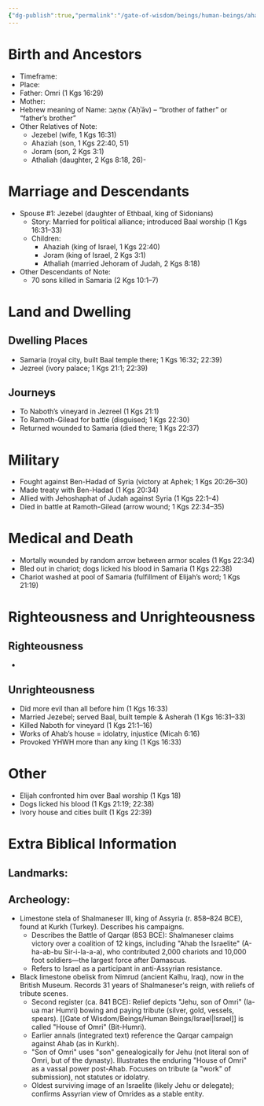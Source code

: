 ```yaml
---
{"dg-publish":true,"permalink":"/gate-of-wisdom/beings/human-beings/ahab/","tags":["#GateWisdom","Being","HumanBeing","A"]}
---
```



# Birth and Ancestors
- Timeframe:
- Place:
- Father: Omri (1 Kgs 16:29)
- Mother:
- Hebrew meaning of Name: אַחְאָב (ʾAḥʾāv) – “brother of father” or “father’s brother”
- Other Relatives of Note:
	- Jezebel (wife, 1 Kgs 16:31)
    - Ahaziah (son, 1 Kgs 22:40, 51)
    - Joram (son, 2 Kgs 3:1)
    - Athaliah (daughter, 2 Kgs 8:18, 26)-  

# Marriage and Descendants
- Spouse #1: Jezebel (daughter of Ethbaal, king of Sidonians)  
	- Story: Married for political alliance; introduced Baal worship (1 Kgs 16:31–33)
	- Children:
		- Ahaziah (king of Israel, 1 Kgs 22:40)
        - Joram (king of Israel, 2 Kgs 3:1)
        - Athaliah (married Jehoram of Judah, 2 Kgs 8:18)
- Other Descendants of Note:
	-  70 sons killed in Samaria (2 Kgs 10:1–7)

# Land and Dwelling
## Dwelling Places
- Samaria (royal city, built Baal temple there; 1 Kgs 16:32; 22:39)
- Jezreel (ivory palace; 1 Kgs 21:1; 22:39)

## Journeys
- To Naboth’s vineyard in Jezreel (1 Kgs 21:1)
- To Ramoth-Gilead for battle (disguised; 1 Kgs 22:30)
- Returned wounded to Samaria (died there; 1 Kgs 22:37)

# Military
- Fought against Ben-Hadad of Syria (victory at Aphek; 1 Kgs 20:26–30)
- Made treaty with Ben-Hadad (1 Kgs 20:34)
- Allied with Jehoshaphat of Judah against Syria (1 Kgs 22:1–4)
- Died in battle at Ramoth-Gilead (arrow wound; 1 Kgs 22:34–35)

# Medical and Death
- Mortally wounded by random arrow between armor scales (1 Kgs 22:34)
- Bled out in chariot; dogs licked his blood in Samaria (1 Kgs 22:38)
- Chariot washed at pool of Samaria (fulfillment of Elijah’s word; 1 Kgs 21:19)

# Righteousness and Unrighteousness
## Righteousness
- 

## Unrighteousness
- Did more evil than all before him (1 Kgs 16:33)
- Married Jezebel; served Baal, built temple & Asherah (1 Kgs 16:31–33)
- Killed Naboth for vineyard (1 Kgs 21:1–16)
- Works of Ahab’s house = idolatry, injustice (Micah 6:16)
- Provoked YHWH more than any king (1 Kgs 16:33)

# Other
- Elijah confronted him over Baal worship (1 Kgs 18)
- Dogs licked his blood (1 Kgs 21:19; 22:38)
- Ivory house and cities built (1 Kgs 22:39)

# Extra Biblical Information
## Landmarks:

## Archeology: 
- Limestone stela of Shalmaneser III, king of Assyria (r. 858–824 BCE), found at Kurkh (Turkey). Describes his campaigns.
	- Describes the Battle of Qarqar (853 BCE): Shalmaneser claims victory over a coalition of 12 kings, including "Ahab the Israelite" (A-ha-ab-bu Sir-i-la-a-a), who contributed 2,000 chariots and 10,000 foot soldiers—the largest force after Damascus.
	- Refers to Israel as a participant in anti-Assyrian resistance.
- Black limestone obelisk from Nimrud (ancient Kalhu, Iraq), now in the British Museum. Records 31 years of Shalmaneser's reign, with reliefs of tribute scenes.
	- Second register (ca. 841 BCE): Relief depicts "Jehu, son of Omri" (Ia-ua mar Humri) bowing and paying tribute (silver, gold, vessels, spears). [[Gate of Wisdom/Beings/Human Beings/Israel\|Israel]] is called "House of Omri" (Bit-Humri).
    - Earlier annals (integrated text) reference the Qarqar campaign against Ahab (as in Kurkh).
    - "Son of Omri" uses "son" genealogically for Jehu (not literal son of Omri, but of the dynasty). Illustrates the enduring "House of Omri" as a vassal power post-Ahab. Focuses on tribute (a "work" of submission), not statutes or idolatry.
    - Oldest surviving image of an Israelite (likely Jehu or delegate); confirms Assyrian view of Omrides as a stable entity.







